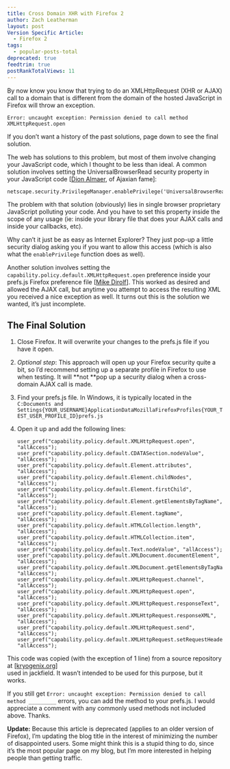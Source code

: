 ```yaml
---
title: Cross Domain XHR with Firefox 2
author: Zach Leatherman
layout: post
Version Specific Article:
  - Firefox 2
tags:
  - popular-posts-total
deprecated: true
feedtrim: true
postRankTotalViews: 11
---
```


By now know you know that trying to do an XMLHttpRequest (XHR or AJAX) call to a domain that is different from the domain of the hosted JavaScript in Firefox will throw an exception.

`Error: uncaught exception: Permission denied to call method XMLHttpRequest.open`

If you don’t want a history of the past solutions, page down to see the final solution.

The web has solutions to this problem, but most of them involve changing your JavaScript code, which I thought to be less than ideal. A common solution involves setting the UniversalBrowserRead security property in your JavaScript code [[Dion Almaer][1], of Ajaxian fame]:

 [1]: http://almaer.com/blog/archives/000794.html

    netscape.security.PrivilegeManager.enablePrivilege('UniversalBrowserRead');

The problem with that solution (obviously) lies in single browser proprietary JavaScript polluting your code. And you have to set this property inside the scope of any usage (ie: inside your library file that does your AJAX calls and inside your callbacks, etc).

Why can’t it just be as easy as Internet Explorer? They just pop-up a little security dialog asking you if you want to allow this access (which is also what the `enablePrivilege` function does as well).

Another solution involves setting the `capability.policy.default.XMLHttpRequest.open` preference inside your prefs.js Firefox preference file [[Mike Dirolf][2]]. This worked as desired and allowed the AJAX call, but anytime you attempt to access the resulting XML you received a nice exception as well. It turns out this is the solution we wanted, it’s just incomplete.

 [2]: http://blog.dirolf.com/2007/06/enabling-cross-domain-ajax-in-firefox.html

## The Final Solution

1.  Close Firefox. It will overwrite your changes to the prefs.js file if you have it open.
2.  *Optional step*: This approach will open up your Firefox security quite a bit, so I’d recommend setting up a separate profile in Firefox to use when testing. It will **not **pop up a security dialog when a cross-domain AJAX call is made.
3.  Find your prefs.js file. In Windows, it is typically located in the `C:Documents and Settings{YOUR_USERNAME}ApplicationDataMozillaFirefoxProfiles{YOUR_TEST_USER_PROFILE_ID}prefs.js`
4.  Open it up and add the following lines:

        user_pref("capability.policy.default.XMLHttpRequest.open", "allAccess");
        user_pref("capability.policy.default.CDATASection.nodeValue", "allAccess");
        user_pref("capability.policy.default.Element.attributes", "allAccess");
        user_pref("capability.policy.default.Element.childNodes", "allAccess");
        user_pref("capability.policy.default.Element.firstChild", "allAccess");
        user_pref("capability.policy.default.Element.getElementsByTagName", "allAccess");
        user_pref("capability.policy.default.Element.tagName", "allAccess");
        user_pref("capability.policy.default.HTMLCollection.length", "allAccess");
        user_pref("capability.policy.default.HTMLCollection.item", "allAccess");
        user_pref("capability.policy.default.Text.nodeValue", "allAccess");
        user_pref("capability.policy.default.XMLDocument.documentElement", "allAccess");
        user_pref("capability.policy.default.XMLDocument.getElementsByTagName", "allAccess");
        user_pref("capability.policy.default.XMLHttpRequest.channel", "allAccess");
        user_pref("capability.policy.default.XMLHttpRequest.open", "allAccess");
        user_pref("capability.policy.default.XMLHttpRequest.responseText", "allAccess");
        user_pref("capability.policy.default.XMLHttpRequest.responseXML", "allAccess");
        user_pref("capability.policy.default.XMLHttpRequest.send", "allAccess");
        user_pref("capability.policy.default.XMLHttpRequest.setRequestHeader", "allAccess");

This code was copied (with the exception of 1 line) from a source repository at [[kryogenix.org][3]]  
used in jackfield. It wasn’t intended to be used for this purpose, but it works.

 [3]: http://svn.kryogenix.org/filedetails.php?repname=kryogenix.org&path=/jackfield/trunk/htmlui/prefs.js&rev=0&sc=0

If you still get `Error: uncaught exception: Permission denied to call method _________` errors, you can add the method to your prefs.js. I would appreciate a comment with any commonly used methods not included above. Thanks.

**Update:** Because this article is deprecated (applies to an older version of Firefox), I’m updating the blog title in the interest of minimizing the number of disappointed users. Some might think this is a stupid thing to do, since it’s the most popular page on my blog, but I’m more interested in helping people than getting traffic.

